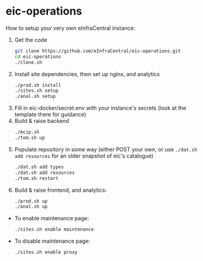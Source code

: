 # eic-operations

How to setup your very own eInfraCentral instance:

1. Get the code
    ```bash
    git clone https://github.com/eInfraCentral/eic-operations.git
    cd eic-operations
    ./clone.sh
    ```
2. Install site dependencies, then set up nginx, and analytics
    ```bash
    ./prod.sh install
    ./sites.sh setup
    ./anal.sh setup
    ```
3. Fill in eic-docker/secret.env with your instance's secrets (look at the template there for guidance)
4. Build & raise backend
    ```bash
    ./mcip.sh
    ./tom.sh up
    ```
5. Populate repository in some way (either POST your own, or use `./dat.sh add resources` for an older snapshot of eic's catalogue)
    ```bash
    ./dat.sh add types
    ./dat.sh add resources
    ./tom.sh restart
    ```
6. Build & raise frontend, and analytics:
    ```bash
    ./prod.sh up
    ./anal.sh up
    ```
    
* To enable maintenance page:
    ```bash
    ./sites.sh enable maintenance
    ```
* To disable maintenance page:
    ```bash
    ./sites.sh enable proxy
    ```
